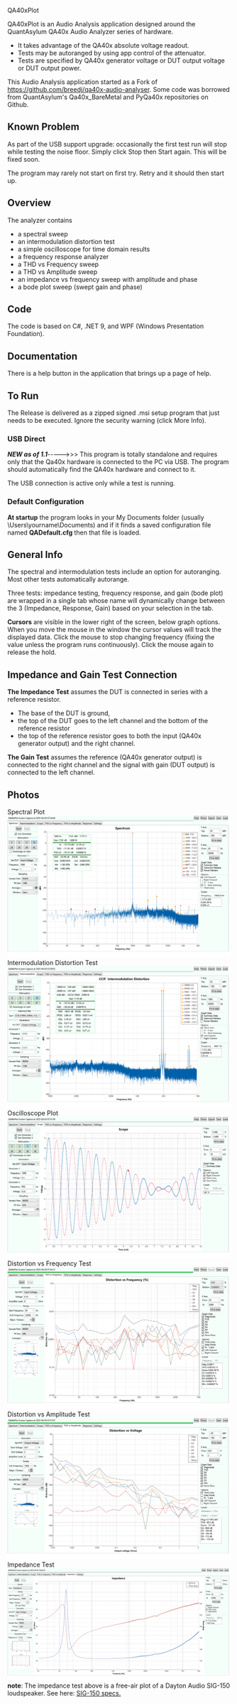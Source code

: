 QA40xPlot

QA40xPlot is an Audio Analysis application designed around the QuantAsylum QA40x Audio Analyzer series
of hardware. 

- It takes advantage of the QA40x absolute voltage readout. 
- Tests may be autoranged by using app control of the attenuator.
- Tests are specified by QA40x generator voltage or DUT output voltage or DUT output power.

This Audio Analysis application started as a Fork of https://github.com/breedj/qa40x-audio-analyser.
Some code was borrowed from QuantAsylum's Qa40x_BareMetal and PyQa40x repositories on Github.

## Known Problem
As part of the USB support upgrade: occasionally the first test run will stop while testing the noise floor. Simply click Stop
then Start again. This will be fixed soon.

The program may rarely not start on first try. Retry and it should then start up.

## Overview

The analyzer contains 

- a spectral sweep
- an intermodulation distortion test
- a simple oscilloscope for time domain results
- a frequency response analyzer
- a THD vs Frequency sweep
- a THD vs Amplitude sweep
- an impedance vs frequency sweep with amplitude and phase
- a bode plot sweep (swept gain and phase)

## Code
The code is based on C#, .NET 9, and WPF (Windows Presentation Foundation).

## Documentation
There is a help button in the application that brings up a page of help.

## To Run

The Release is delivered as a zipped signed .msi setup program that just needs to be executed. Ignore the security warning (click More Info).

### USB Direct
***NEW as of 1.1***----->>>
This program is totally standalone and requires only that the Qa40x hardware is connected to the PC via USB. 
The program should automatically find the QA40x hardware and connect to it.

The USB connection is active only while a test is running.

### Default Configuration

**At startup** the program looks in your My Documents folder (usually \Users\yourname\Documents) and if it finds 
a saved configuration file named **QADefault.cfg** then that file is loaded.

## General Info

The spectral and intermodulation tests include an option for autoranging. Most other tests automatically autorange.

Three tests: impedance testing, frequency response, and gain (bode plot) are wrapped in a single tab whose name
will dynamically change between the 3 (Impedance, Response, Gain) based on your selection in the tab.

**Cursors** are visible in the lower right of the screen, below graph options. When you move the mouse in the window
the cursor values will track the displayed data. Click the mouse to stop changing frequency (fixing the value unless the program runs
continuously). Click the mouse again to release the hold.

## Impedance and Gain Test Connection
**The Impedance Test** assumes the DUT is connected in series with a reference resistor. 

* The base of the DUT is ground, 
* the top of the DUT goes to the left channel and the bottom of the reference resistor
* the top of the reference resistor goes to both the input (QA40x generator output) and the right channel.

**The Gain Test** assumes the reference (QA40x generator output) is connected to the right channel and the signal with gain (DUT output) is connected to the left channel.

## Photos
Spectral Plot
![spectrum](./QA40xPlot/Images/SpectralPlot.png)
Intermodulation Distortion Test
![imd](./QA40xPlot/Images/CCIFImdPlot.png)
Oscilloscope Plot
![scope](./QA40xPlot/Images/ScopePlot.png)
Distortion vs Frequency Test
![thd vs freq](./QA40xPlot/Images/ThdVsFreq.png)
Distortion vs Amplitude Test
![thd vs amp](./QA40xPlot/Images/ThdVsAmp.png)
Impedance Test
![impedance](./QA40xPlot/Images/ImpedancePlot.png)
__note__: The impedance test above is a free-air plot of a Dayton Audio SIG-150 loudspeaker. 
See here: [SIG-150 specs.](https://www.parts-express.com/pedocs/specs/295-652--dayton-audio-sig150-4-spec-sheet.pdf)
